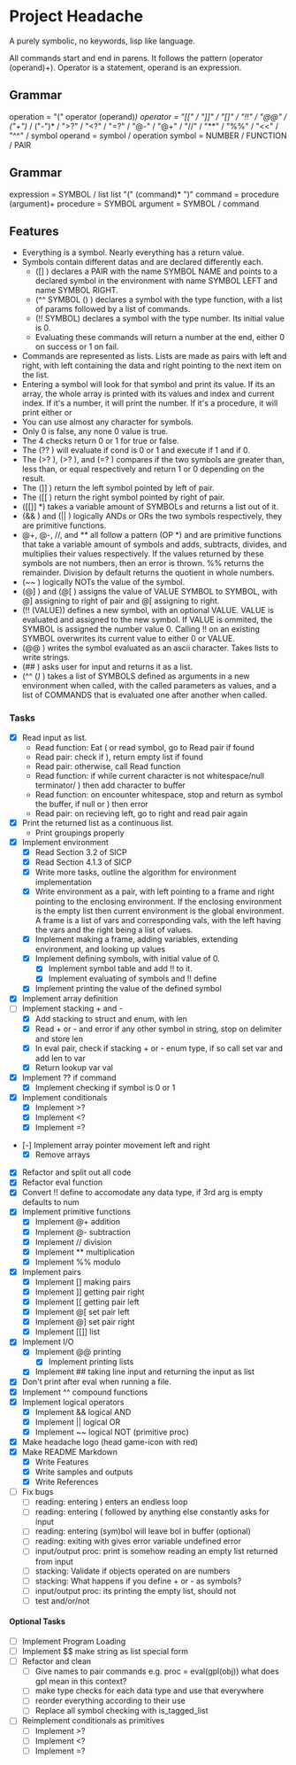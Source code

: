 # Project Headache

A purely symbolic, no keywords, lisp like language.

All commands start and end in parens. It follows the pattern (operator (operand)+). Operator is a statement, operand is an expression.

## Grammar

operation = "(" operator (operand)*)
operator = "[[" / "]]" / "[]" / "!!" / "@@" / ("+")* / ("-")* / ">?" / "<?" / "=?" / "@-" / "@+" / "//" / "**" / "%%" / "<<" / "^^" / symbol
operand = symbol / operation
symbol = NUMBER / FUNCTION / PAIR

## Grammar

expression = SYMBOL / list
list "(" (command)* ")"
command = procedure (argument)+
procedure = SYMBOL
argument = SYMBOL / command

## Features
- Everything is a symbol. Nearly everything has a return value.
- Symbols contain different datas and are declared differently each.
    - ([] <SYMBOL NAME> <SYMBOL LEFT> <SYMBOL RIGHT>) declares a PAIR with the name SYMBOL NAME and points to a declared symbol in the environment with name SYMBOL LEFT and name SYMBOL RIGHT.
    - (^^ SYMBOL (<params>) <body>) declares a symbol with the type function, with a list of params followed by a list of commands.
    - (!! SYMBOL) declares a symbol with the type number. Its initial value is 0.
    - Evaluating these commands will return a number at the end, either 0 on success or 1 on fail.
- Commands are represented as lists. Lists are made as pairs with left and right, with left containing the data and right pointing to the next item on the list.
- Entering a symbol will look for that symbol and print its value. If its an array, the whole array is printed with its values and index and current index. If it's a number, it will print the number. If it's a procedure, it will print either <primitive proc> or <compound proc>
- You can use almost any character for symbols.
- Only 0 is false, any none 0 value is true.
- The 4 checks return 0 or 1 for true or false.
- The (?? <cond> <if> <else>) will evaluate if cond is 0 or 1 and execute <if> if 1 and <else> if 0.
- The (>? <SYMBOL> <SYMBOL>), (>? <SYMBOL> <SYMBOL>), and (=? <SYMBOL> <SYMBOL>) compares if the two symbols are greater than, less than, or equal respectively and return 1 or 0 depending on the result.
- The (]] <PAIR SYMBOL>) return the left symbol pointed by left of pair.
- The ([[ <PAIR SYMBOL>) return the right symbol pointed by right of pair.
- ([[]] <SYMBOL>*) takes a variable amount of SYMBOLs and returns a list out of it.
- (&& <SYMBOL> <SYMBOL>) and (|| <SYMBOL> <SYMBOL>) logically ANDs or ORs the two symbols respectively, they are primitive functions.
- @+, @-, //, and ** all follow a pattern (OP <SYMBOL>*) and are primitive functions that take a variable amount of symbols and adds, subtracts, divides, and multiplies their values respectively. If the values returned by these symbols are not numbers, then an error is thrown. %% returns the remainder. Division by default returns the quotient in whole numbers.
- (~~ <SYMBOL>) logically NOTs the value of the symbol.
- (@] <SYMBOL> <SYMBOL VALUE>) and (@[ <SYMBOL> <SYMBOL VALUE>) assigns the value of VALUE SYMBOL to SYMBOL, with @] assigning to right of pair and @[ assigning to right.
- (!! <SYMBOL> (VALUE)) defines a new symbol, with an optional VALUE. VALUE is evaluated and assigned to the new symbol. If VALUE is ommited, the SYMBOL is assigned the number value 0. Calling !! on an existing SYMBOL overwrites its current value to either 0 or VALUE.
- (@@ <SYMBOL>) writes the symbol evaluated as an ascii character. Takes lists to write strings.
- (## <SYMBOL>) asks user for input and returns it as a list.
- (^^ (<SYMBOL>*) <COMMANDS>*) takes a list of SYMBOLS defined as arguments in a new environment when called, with the called parameters as values, and a list of COMMANDS that is evaluated one after another when called.

### Tasks
- [x] Read input as list.
    - Read function: Eat ( or read symbol, go to Read pair if found
    - Read pair: check if ), return empty list if found
    - Read pair: otherwise, call Read function
    - Read function: if while current character is not whitespace/null terminator/ ) then add character to buffer
    - Read function: on encounter whitespace, stop and return as symbol the buffer, if null or ) then error
    - Read pair: on recieving left, go to right and read pair again
- [x] Print the returned list as a continuous list.
    - Print groupings properly
- [x] Implement environment
    - [x] Read Section 3.2 of SICP
    - [x] Read Section 4.1.3 of SICP
    - [x] Write more tasks, outline the algorithm for environment implementation
    - [x] Write environment as a pair, with left pointing to a frame and right pointing to the enclosing environment. If the enclosing environment is the empty list then current environment is the global environment. A frame is a list of vars and corresponding vals, with the left having the vars and the right being a list of values.
    - [x] Implement making a frame, adding variables, extending environment, and looking up values
    - [x] Implement defining symbols, with initial value of 0.
        - [x] Implement symbol table and add !! to it.
        - [x] Implement evaluating of symbols and !! define
    - [x] Implement printing the value of the defined symbol
- [x] Implement array definition
- [ ] Implement stacking + and -
    - [x] Add stacking to struct and enum, with len
    - [x] Read + or - and error if any other symbol in string, stop on delimiter and store len
    - [x] In eval pair, check if stacking + or - enum type, if so call set var and add len to var
    - [x] Return lookup var val
- [x] Implement ?? if command
    - [x] Implement checking if symbol is 0 or 1
- [x] Implement conditionals
    - [x] Implement >?
    - [x] Implement <?
    - [x] Implement =?
- [-] Implement array pointer movement left and right
    - [x] Remove arrays
- [x] Refactor and split out all code
- [x] Refactor eval function
- [x] Convert !! define to accomodate any data type, if 3rd arg is empty defaults to num
- [x] Implement primitive functions
    - [x] Implement @+ addition
    - [x] Implement @- subtraction
    - [x] Implement // division
    - [x] Implement ** multiplication
    - [x] Implement %% modulo
- [x] Implement pairs
    - [x] Implement [] making pairs
    - [x] Implement ]] getting pair right
    - [x] Implement [[ getting pair left
    - [x] Implement @[ set pair left
    - [x] Implement @] set pair right
    - [x] Implement [[]] list
- [x] Implement I/O
    - [x] Implement @@ printing
        - [x] Implement printing lists
    - [x] Implement ## taking line input and returning the input as list
- [x] Don't print after eval when running a file.
- [x] Implement ^^ compound functions
- [x] Implement logical operators
    - [x] Implement && logical AND
    - [x] Implement || logical OR
    - [x] Implement ~~ logical NOT (primitive proc)
- [x] Make headache logo (head game-icon with red)
- [x] Make README Markdown
    - [x] Write Features
    - [x] Write samples and outputs
    - [x] Write References
- [ ] Fix bugs
    - [ ] reading: entering ) enters an endless loop
    - [ ] reading: entering ( followed by anything else constantly asks for input
    - [ ] reading: entering (sym)bol will leave bol in buffer (optional)
    - [ ] reading: exiting with <C-c> gives error variable undefined error
    - [ ] input/output proc: print is somehow reading an empty list returned from input
    - [ ] stacking: Validate if objects operated on are numbers
    - [ ] stacking: What happens if you define + or - as symbols?
    - [ ] input/output proc: its printing the empty list, should not
    - [ ] test and/or/not
#### Optional Tasks
- [ ] Implement Program Loading
- [ ] Implement $$ make string as list special form
- [ ] Refactor and clean
    - [ ] Give names to pair commands e.g. proc = eval(gpl(obj)) what does gpl mean in this context?
    - [ ] make type checks for each data type and use that everywhere
    - [ ] reorder everything according to their use
    - [ ] Replace all symbol checking with is_tagged_list
- [ ] Reimplement conditionals as primitives
    - [ ] Implement >?
    - [ ] Implement <?
    - [ ] Implement =?
